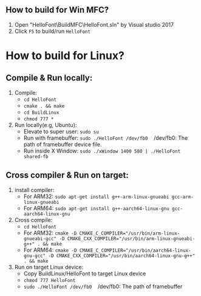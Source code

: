 ## How to build for Win MFC?
1. Open "HelloFont\BuildMFC\HelloFont.sln" by Visual studio 2017
2. Click `F5` to build/run `HelloFont`

# How to build for Linux?
## Compile & Run locally:
1. Compile:
    - `cd HelloFont`
    - `cmake . && make`
    - `cd BuildLinux`
    - `chmod 777 *`
2. Run locally(e.g, Ubuntu):
    - Elevate to super user: `sudo su`
    - Run with framebuffer: `sudo ./HelloFont /dev/fb0`&nbsp;&nbsp;&nbsp;&nbsp;/dev/fb0: The path of framebuffer device file.
    - Run inside X Window: `sudo ./xWindow 1400 580 | ./HelloFont shared-fb`

## Cross compiler & Run on target:
1. install compiler:
    - For ARM32: `sudo apt-get install g++-arm-linux-gnueabi gcc-arm-linux-gnueabi`
    - For ARM64: `sudo apt-get install g++-aarch64-linux-gnu gcc-aarch64-linux-gnu`
2. Cross compile:
    - `cd HelloFont`
    - For ARM32: `cmake -D CMAKE_C_COMPILER="/usr/bin/arm-linux-gnueabi-gcc" -D CMAKE_CXX_COMPILER="/usr/bin/arm-linux-gnueabi-g++" . && make`
    - For ARM64: `cmake -D CMAKE_C_COMPILER="/usr/bin/aarch64-linux-gnu-gcc" -D CMAKE_CXX_COMPILER="/usr/bin/aarch64-linux-gnu-g++" . && make`
3. Run on target Linux device:
    - Copy BuildLinux/HelloFont to target Linux device
    - `chmod 777 HelloFont`
    - `sudo ./HelloFont /dev/fb0`&nbsp;&nbsp;&nbsp;&nbsp;/dev/fb0: The path of framebuffer
